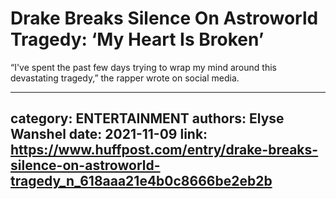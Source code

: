 # Drake Breaks Silence On Astroworld Tragedy: ‘My Heart Is Broken’

“I've spent the past few days trying to wrap my mind around this devastating tragedy,” the rapper wrote on social media.

---
category: ENTERTAINMENT
authors: Elyse Wanshel
date: 2021-11-09
link: https://www.huffpost.com/entry/drake-breaks-silence-on-astroworld-tragedy_n_618aaa21e4b0c8666be2eb2b
---
